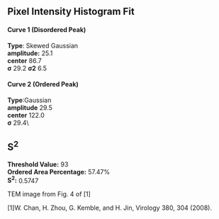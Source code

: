## Pixel Intensity Histogram Fit

#### Curve 1 (Disordered Peak)
**Type**: Skewed Gaussian\
**amplitude:** 25.1\
**center** 86.7\
**σ** 29.2
**σ2** 6.5


#### Curve 2 (Ordered Peak)
**Type**:Gaussian\
**amplitude** 29.5\
**center** 122.0\
**σ** 29.4\


## S<sup>2</sup>
**Threshold Value:** 93\
**Ordered Area Percentage:** 57.47%\
**S<sup>2</sup>:** 0.5747









TEM image from Fig. 4 of [1]

[1]W. Chan, H. Zhou, G. Kemble, and H. Jin, Virology 380, 304 (2008).
